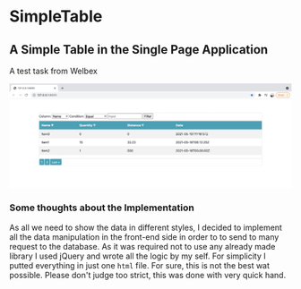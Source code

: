 # SimpleTable

## A Simple Table in the Single Page Application

A test task from Welbex

<img width="1440" alt="Screen Shot" src="https://github.com/Shamsullo/SimpleTable/blob/master/SPA%20Screenshot.png">

### Some thoughts about the Implementation
As all we need to show the data in different styles, I decided to implement all the data manipulation in the front-end side in order to to send to many request to the database. As it was required not to use any already made library I used jQuery and wrote all the logic by my self. For simplicity I putted everything in just one `html` file. For sure, this is not the best wat possible. Please don't judge too strict, this was done with very quick hand. 
